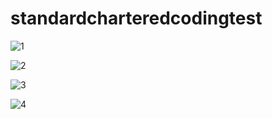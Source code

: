 # standardcharteredcodingtest

![1](https://user-images.githubusercontent.com/13273607/83976338-f6f28c00-a92b-11ea-9728-217297a1eac8.jpg)

![2](https://user-images.githubusercontent.com/13273607/83976340-f823b900-a92b-11ea-8b24-99945d2e0a58.jpg)

![3](https://user-images.githubusercontent.com/13273607/83976342-f8bc4f80-a92b-11ea-9072-204d2351276a.jpg)

![4](https://user-images.githubusercontent.com/13273607/83976343-f954e600-a92b-11ea-84e3-0273dbd3cc1a.jpg)

